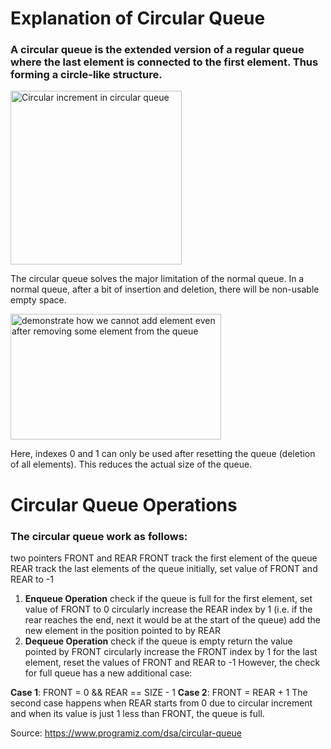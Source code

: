 # Explanation of Circular Queue

### A circular queue is the extended version of a regular queue where the last element is connected to the first element. Thus forming a circle-like structure.

<img alt="Circular increment in circular queue" height="278" src="https://cdn.programiz.com/sites/tutorial2program/files/circular-increment.png" title="Circular queue" width="274">

The circular queue solves the major limitation of the normal queue. In a normal queue, after a bit of insertion and deletion, there will be non-usable empty space.

<img alt="demonstrate how we cannot add element even after removing some element from the queue" height="201" src="https://cdn.programiz.com/sites/tutorial2program/files/why-circular-queue.png" title="Demerit of queue" width="337">

Here, indexes 0 and 1 can only be used after resetting the queue (deletion of all elements). This reduces the actual size of the queue.


# Circular Queue Operations
### The circular queue work as follows:

two pointers FRONT and REAR
FRONT track the first element of the queue
REAR track the last elements of the queue
initially, set value of FRONT and REAR to -1
1. __Enqueue Operation__
check if the queue is full
for the first element, set value of FRONT to 0
circularly increase the REAR index by 1 (i.e. if the rear reaches the end, next it would be at the start of the queue)
add the new element in the position pointed to by REAR
2. __Dequeue Operation__
check if the queue is empty
return the value pointed by FRONT
circularly increase the FRONT index by 1
for the last element, reset the values of FRONT and REAR to -1
However, the check for full queue has a new additional case:

__Case 1__: FRONT = 0 && REAR == SIZE - 1
__Case 2__: FRONT = REAR + 1
The second case happens when REAR starts from 0 due to circular increment and when its value is just 1 less than FRONT, the queue is full.

Source: https://www.programiz.com/dsa/circular-queue
